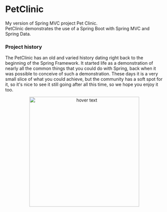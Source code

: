 # PetClinic
My version of Spring MVC project Pet Clinic.  
PetClinic demonstrates the use of a Spring Boot with Spring MVC and Spring Data.

### Project history
The PetClinic has an old and varied history dating right back to the beginning of the Spring Framework. It started life as a demonstration of nearly all the common things that you could do with Spring, back when it was possible to conceive of such a demonstration. These days it is a very small slice of what you could achieve, but the community has a soft spot for it, so it's nice to see it still going after all this time, so we hope you enjoy it too.


<p align="center">
  <img src="/resources/images/Capture.PNG" width="350" title="hover text">
</p>
